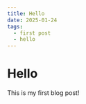 ```yaml
---
title: Hello
date: 2025-01-24
tags:
  - first post
  - hello
---
```


# Hello

This is my first blog post!
